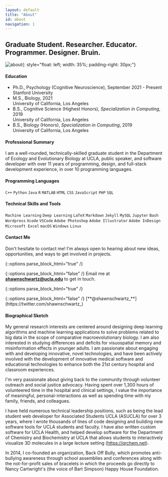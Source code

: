 ```yaml
---
layout: default
title: "About"
id: about
navigation: 1
---
```


## Graduate Student. Researcher. Educator. Programmer. Designer. Bruin.
![about](../assets/images/about-shawn.png){: style="float: left; width: 35%; padding-right: 30px;"}

#### Education
<ul class="fa-ul">
    <li>
        <span class="fa fa-graduation-cap" aria-hidden="true"></span> Ph.D., Psychology (Cognitive Neuroscience), September 2021 - Present
        <div class="small">Stanford University</div>
    </li>
    <li>
        <span class="fa fa-graduation-cap" aria-hidden="true"></span> M.S., Biology, 2021
        <div class="small">University of California, Los Angeles</div>
    </li>
    <li>
        <span class="fa fa-graduation-cap" aria-hidden="true"></span> B.S., Cognitive Science (Highest Honors), <em>Specialization in Computing</em>, 2019
        <div class="small">University of California, Los Angeles</div>
    </li>
    <li>
        <span class="fa fa-graduation-cap" aria-hidden="true"></span> B.S., Biology (Honors), <em>Specialization in Computing</em>, 2019
        <div class="small">University of California, Los Angeles</div>
    </li>
</ul>

#### Professional Summary
I am a well-rounded, technically-skilled graduate student in the Department of Ecology and Evolutionary Biology at UCLA, public speaker, and software developer with over 11 years of programming, design, and full-stack development experience, in over 10 programming languages.

#### Programming Languages
`C++` `Python` `Java` `R` `MATLAB` `HTML` `CSS` `JavaScript` `PHP` `SQL`

#### Technical Skills and Tools
`Machine Learning` `Deep Learning` `LaTeX` `Markdown` `Jekyll` `MySQL` `Jupyter` `Bash` `Wordpress` `Xcode` `VSCode` `Adobe Photoshop` `Adobe Illustrator` `Adobe InDesign` `Microsoft Excel` `macOS` `Windows` `Linux`

#### Contact Me
Don't hesitate to contact me! I'm always open to hearing about new ideas, opportunities, and ways to get involved in projects.

{::options parse_block_html="true" /}
<div class="social email"></div> 
{::options parse_block_html="false" /}
Email me at <a href="&#115;&#104;&#097;&#119;&#110;&#115;&#099;&#104;&#119;&#097;&#114;&#116;&#122;&#064;&#117;&#099;&#108;&#097;&#046;&#101;&#100;&#117;" target="_blank" alt="Email" title="Email"><strong>&#115;&#104;&#097;&#119;&#110;&#115;&#099;&#104;&#119;&#097;&#114;&#116;&#122;&#064;&#117;&#099;&#108;&#097;&#046;&#101;&#100;&#117;</strong></a> to get in touch.

{::options parse_block_html="true" /}
<div class="social twitter"></div> 
{::options parse_block_html="false" /}
[**@shawnschwartz_**](https://twitter.com/shawnschwartz_)

#### Biographical Sketch
My general research interests are centered around designing deep learning algorithms and machine learning applications to solve problems related to big data in the scope of comparative macroevolutionary biology. I am also interested in studying differences and deficits for visuospatial memory and misinformation effects in younger adults. I am passionate about engaging with and developing innovative, novel technologies, and have been actively involved with the development of innovative medical software and educational technologies to enhance both the 21st century hospital and classroom experiences.

I'm very passionate about giving back to the community through volunteer outreach and social justice advocacy. Having spent over 1,300 hours of volunteered time in the hospital and clinical settings, I value the importance of meaningful, personal-interactions as well as spending time with my family, friends, and colleagues.

I have held numerous technical leadership positions, such as being the lead student web developer for Associated Students UCLA (ASUCLA) for over 3 years, where I wrote thousands of lines of code designing and building new software tools for UCLA students and faculty. I have also written custom software for UCLA Health, and helped develop software for the Department of Chemistry and Biochemistry at UCLA that allows students to interactively visualize 3D molecules in a large lecture setting (https://qrchem.net).

In 2014, I co-founded an organization, Back Off Bully, which promotes anti-bullying awareness through school assemblies and conferences along with the not-for-profit sales of bracelets in which the proceeds go directly to Nancy Cartwright's (the voice of Bart Simpson) Happy House Foundation.
